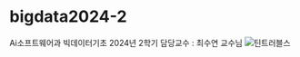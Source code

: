 # bigdata2024-2
Ai소프트웨어과 빅데이터기초 2024년 2학기
담당교수 : 최수연 교수님
![틴트러블스](https://github.com/user-attachments/assets/f8f23d9c-8cd2-4ac1-ab6b-36809b651c51)
